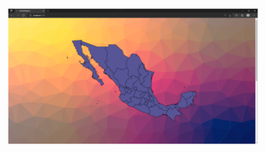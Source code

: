 ![alt text](https://github.com/Dmast00/PueblosMagicos/blob/master/src/assets/images/Untitled.png?raw=true)
